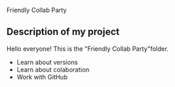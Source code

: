  Friendly Collab Party

## Description of my project

Hello everyone! This is the "Friendly Collab Party"folder.

- Learn about versions
- Learn about colaboration
- Work with GitHub
